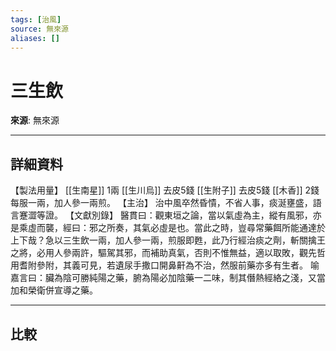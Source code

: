```yaml
---
tags: [治風]
source: 無來源
aliases: []
---
```


# 三生飲

**來源**: 無來源  

---

## 詳細資料
【製法用量】 [[生南星]] 1兩 [[生川烏]] 去皮5錢 [[生附子]] 去皮5錢 [[木香]] 2錢
每服一兩，加人參一兩煎。
【主治】
治中風卒然昏憒，不省人事，痰涎壅盛，語言蹇澀等證。
【文獻別錄】
醫貫曰：觀東垣之論，當以氣虛為主，縱有風邪，亦是乘虛而襲，經曰：邪之所奏，其氣必虛是也。當此之時，豈尋常藥餌所能通達於上下哉？急以三生飲一兩，加人參一兩，煎服即甦，此乃行經治痰之劑，斬關擒王之將，必用人參兩許，驅駕其邪，而補助真氣，否則不惟無益，適以取敗，觀先哲用耆附參附，其義可見，若遺尿手撒口開鼻鼾為不治，然服前藥亦多有生者。
喻嘉言曰：臟為陰可勝純陽之藥，腑為陽必加陰藥一二味，制其僭熱經絡之淺，又當加和榮衛併宣導之藥。

---

## 比較
